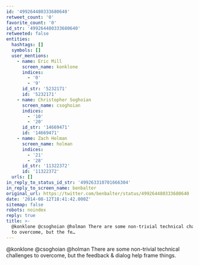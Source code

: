 ```yaml
---
id: '499264480333680640'
retweet_count: '0'
favorite_count: '0'
id_str: '499264480333680640'
retweeted: false
entities:
  hashtags: []
  symbols: []
  user_mentions:
    - name: Eric Mill
      screen_name: konklone
      indices:
        - '0'
        - '9'
      id_str: '5232171'
      id: '5232171'
    - name: Christopher Soghoian
      screen_name: csoghoian
      indices:
        - '10'
        - '20'
      id_str: '14669471'
      id: '14669471'
    - name: Zach Holman
      screen_name: holman
      indices:
        - '21'
        - '28'
      id_str: '11322372'
      id: '11322372'
  urls: []
in_reply_to_status_id_str: '499263310701666304'
in_reply_to_screen_name: benbalter
original_url: https://twitter.com/benbalter/status/499264480333680640
date: '2014-08-12T18:41:42.000Z'
sitemap: false
robots: noindex
reply: true
title: >-
  @konklone @csoghoian @holman There are some non-trivial technical challenges
  to overcome, but the fe…
---
```


@konklone @csoghoian @holman There are some non-trivial technical challenges to overcome, but the feedback &amp; dialog help frame things.